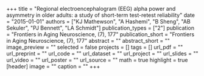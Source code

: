 +++
title = "Regional electroencephalogram (EEG) alpha power and asymmetry in older adults: a study of short-term test-retest reliability"
date = "2015-01-01"
authors = ["KJ Mathewson", "A Hashemi", "B Sheng", "AB Sekuler", "PJ Bennett", "LA Schmidt"]
publication_types = ["2"]
publication = "Frontiers in Aging Neuroscience, (7), 177"
publication_short = "Frontiers in Aging Neuroscience, (7), 177"
abstract = ""
abstract_short = ""
image_preview = ""
selected = false
projects = []
tags = []
url_pdf = ""
url_preprint = ""
url_code = ""
url_dataset = ""
url_project = ""
url_slides = ""
url_video = ""
url_poster = ""
url_source = ""
math = true
highlight = true
[header]
image = ""
caption = ""
+++
